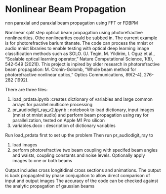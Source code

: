 # Nonlinear Beam Propagation
non paraxial and paraxial beam propagation using FFT or FDBPM

Nonlinear split step optical beam propagation using photorefractive nonlinearities. Othe nonlinearites could be subbed in. The current example is for photorefractive barium titanate. The code can process the mnist or audio mnist libraries to enable testing with optical deep learning image classification methods such as SOLO. (U. Tegin, M. Yildirim, I. Oguz et al., “Scalable optical learning operator,” Nature Computational Science, 1(8), 542-549 (2021)).
This project is inpired by older research in photorefractive beam propagation: M. Cronin-Golomb, “Whole beam method for photorefractive nonlinear optics,” Optics Communications, 89(2-4), 276-282 (1992).

There are three files: 
1) load_prdata.ipynb  :creates dictionary of variables and large common arrays for parallel multicore processing
2) pr_audiodigit_ray_v2.ipynb : notebook to load dictionary, input images (mnist ot mnist audio) and perform beam propagation using ray for parallelization, tested on Apple M1 Pro silicon 
3) variables.docx : description of dictionary variables

Run load_prdata first to set up the problem
Then run pr_audiodigit_ray to
1) load images
2) perform photorefractive two beam coupling with specifed beam angles and waists, coupling constants and noise levels. Optionally apply images to one or both beams

Output includes cross longitidinal cross sections and animations.  The output is back propagated by phase conjugation to allow direct comparison of input and output images
The accuracy of the code can be checked against the analytic propagation of gaussian beams 
